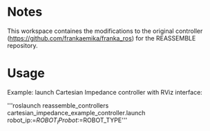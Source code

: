 # Notes

This workspace containes the modifications to the original controller (https://github.com/frankaemika/franka_ros) for the REASSEMBLE repository.

# Usage

Example: launch Cartesian Impedance controller with RViz interface:

'''roslaunch reassemble_controllers cartesian_impedance_example_controller.launch robot_ip:=$ROBOT_IP robot:=$ROBOT_TYPE'''

